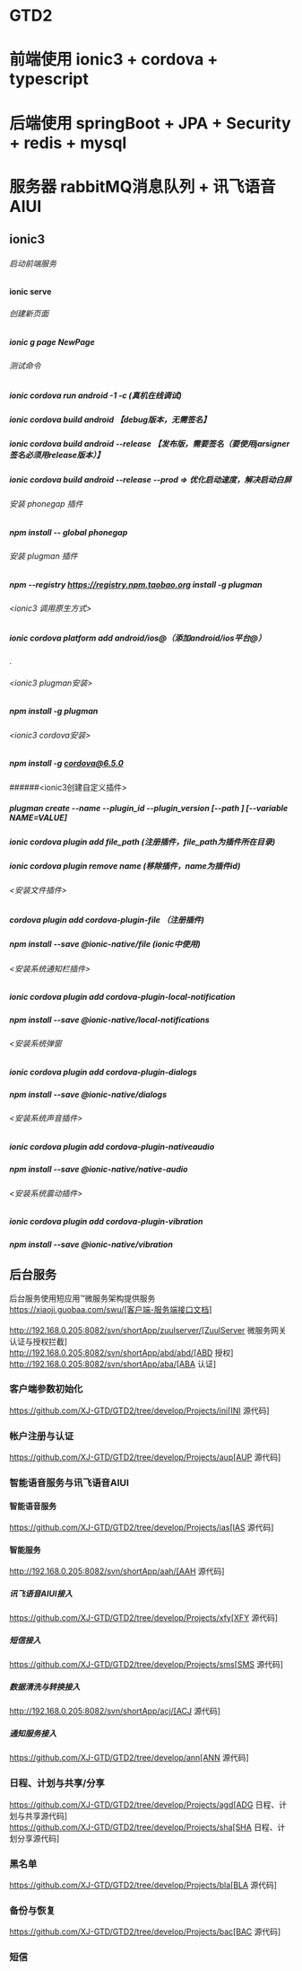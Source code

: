# GTD2

# 前端使用 ionic3 + cordova + typescript
# 后端使用 springBoot + JPA + Security + redis + mysql
# 服务器 rabbitMQ消息队列 + 讯飞语音AIUI


## ionic3 
###### 启动前端服务
#### ionic serve
###### 创建新页面
##### ionic g page NewPage

###### 测试命令
##### ionic cordova run android -1 -c (真机在线调试)
##### ionic cordova build android 【debug版本，无需签名】
##### ionic cordova build android --release 【发布版，需要签名（要使用jarsigner签名必须用release版本）】
##### ionic cordova build android --release --prod => 优化启动速度，解决启动白屏

###### 安装 phonegap 插件
##### npm install -- global phonegap

###### 安装 plugman 插件
##### npm --registry https://registry.npm.taobao.org install -g plugman

###### <ionic3 调用原生方式>
##### ionic cordova platform add android/ios@<version>（添加android/ios平台@）
.
###### <ionic3 plugman安装>
##### npm install -g plugman
###### <ionic3 cordova安装>
##### npm install -g cordova@6.5.0
######<ionic3创建自定义插件>
##### plugman create --name <pluginName> --plugin_id <pluginID> --plugin_version <version> [--path <directory>] [--variable NAME=VALUE]
##### ionic cordova plugin add file_path (注册插件，file_path为插件所在目录)
##### ionic cordova plugin remove name (移除插件，name为插件id)
#####
###### <安装文件插件>
##### cordova plugin add cordova-plugin-file （注册插件)
##### npm install --save @ionic-native/file (ionic中使用)
#####
###### <安装系统通知栏插件>
##### ionic cordova plugin add cordova-plugin-local-notification
##### npm install --save @ionic-native/local-notifications
#####
###### <安装系统弹窗
##### ionic cordova plugin add cordova-plugin-dialogs
##### npm install --save @ionic-native/dialogs
#####
###### <安装系统声音插件>
##### ionic cordova plugin add cordova-plugin-nativeaudio
##### npm install --save @ionic-native/native-audio
#####
###### <安装系统震动插件>
##### ionic cordova plugin add cordova-plugin-vibration
##### npm install --save @ionic-native/vibration

## 后台服务

后台服务使用短应用™微服务架构提供服务<br>
https://xiaoji.guobaa.com/swu/[客户端-服务端接口文档]<br>
<br>
http://192.168.0.205:8082/svn/shortApp/zuulserver/[ZuulServer 微服务网关认证与授权拦截]<br>
http://192.168.0.205:8082/svn/shortApp/abd/abd/[ABD 授权]<br>
http://192.168.0.205:8082/svn/shortApp/aba/[ABA 认证]

### 客户端参数初始化

https://github.com/XJ-GTD/GTD2/tree/develop/Projects/ini[INI 源代码]

### 帐户注册与认证

https://github.com/XJ-GTD/GTD2/tree/develop/Projects/aup[AUP 源代码]

### 智能语音服务与讯飞语音AIUI

#### 智能语音服务
https://github.com/XJ-GTD/GTD2/tree/develop/Projects/ias[IAS 源代码]

#### 智能服务
http://192.168.0.205:8082/svn/shortApp/aah/[AAH 源代码]

##### 讯飞语音AIUI接入
https://github.com/XJ-GTD/GTD2/tree/develop/Projects/xfy[XFY 源代码]
##### 短信接入
https://github.com/XJ-GTD/GTD2/tree/develop/Projects/sms[SMS 源代码]
##### 数据清洗与转换接入
http://192.168.0.205:8082/svn/shortApp/acj/[ACJ 源代码]
##### 通知服务接入
https://github.com/XJ-GTD/GTD2/tree/develop/ann[ANN 源代码]

### 日程、计划与共享/分享

https://github.com/XJ-GTD/GTD2/tree/develop/Projects/agd[ADG 日程、计划与共享源代码]<br>
https://github.com/XJ-GTD/GTD2/tree/develop/Projects/sha[SHA 日程、计划分享源代码]

### 黑名单

https://github.com/XJ-GTD/GTD2/tree/develop/Projects/bla[BLA 源代码]

### 备份与恢复

https://github.com/XJ-GTD/GTD2/tree/develop/Projects/bac[BAC 源代码]

### 短信

